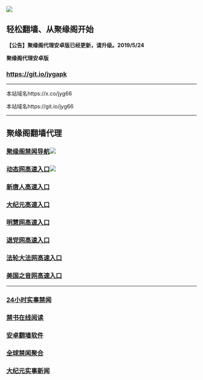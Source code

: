 ![](https://raw.githubusercontent.com/hao369/a/master/j.jpg)



## 轻松翻墙、从聚缘阁开始



**【公告】聚缘阁代理安卓版已经更新，请升级。2019/5/24**

 
**聚缘阁代理安卓版**
### https://git.io/jygapk  

***

本站域名https://x.co/jyg66 

本站域名https://git.io/jyg66



***




## 聚缘阁翻墙代理 

### [聚缘阁禁闻导航](https://e28vuwkm2i.execute-api.ap-northeast-1.amazonaws.com/44r)![](https://raw.githubusercontent.com/hao369/a/master/tj.gif)

### [动态网高速入口](http://496549.hapi.hschnet.de/324232/2574)![](https://raw.githubusercontent.com/hao369/a/master/jygdl.gif)




### [新唐人高速入口](http://496549.hapi.hschnet.de/324232/5)

### [大纪元高速入口](http://496549.hapi.hschnet.de/324232/7)

### [明慧网高速入口](http://496549.hapi.hschnet.de/324232/3)

### [退党网高速入口](http://496549.hapi.hschnet.de/324232/8)

### [法轮大法网高速入口](http://496549.hapi.hschnet.de/324232/15)

### [美国之音网高速入口](http://496549.hapi.hschnet.de/324232/18)



***






### [24小时实事禁闻](https://git.io/fj3Go)

### [禁书在线阅读](https://github.com/txyzum203/djy/blob/master/gb/9p.md?flntdtv#1)


### [安卓翻墙软件](https://git.io/afq)

### [全球禁闻聚合](https://github.com/gfw-breaker/banned-news1/blob/master/README.md)

### [大纪元实事新闻](https://git.io/fjmgE)






